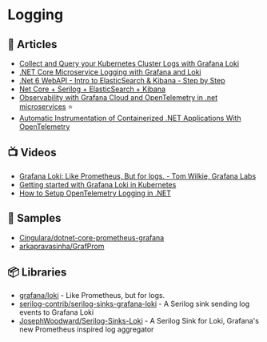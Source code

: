 # Logging

## 📕 Articles
- [Collect and Query your Kubernetes Cluster Logs with Grafana Loki](https://www.programmingwithwolfgang.com/collect-and-query-kubernetes-logs-with-grafana-loki)
- [.NET Core Microservice Logging with Grafana and Loki](https://medium.com/c-sharp-progarmming/net-core-microservice-logging-with-grafana-and-loki-92cd2783ed88)
- [.Net 6 WebAPI - Intro to ElasticSearch & Kibana - Step by Step](https://dev.to/moe23/net-6-webapi-intro-to-elasticsearch-kibana-step-by-step-p9l)
- [Net Core + Serilog + ElasticSearch + Kibana](https://medium.com/@matias.paulo84/net-core-serilog-elasticsearch-kibana-3bd080ff4c1e)
- [Observability with Grafana Cloud and OpenTelemetry in .net microservices](https://dev.to/dbolotov/observability-with-grafana-cloud-and-opentelemetry-in-net-microservices-448c) ⭐
- [Automatic Instrumentation of Containerized .NET Applications With OpenTelemetry](https://www.twilio.com/blog/automatic-instrumentation-of-containerized-dotnet-applications-with-opentelemetry)

## 📺 Videos
- [Grafana Loki: Like Prometheus, But for logs. - Tom Wilkie, Grafana Labs](https://www.youtube.com/watch?v=CQiawXlgabQ)
- [Getting started with Grafana Loki in Kubernetes](https://www.youtube.com/watch?v=UM8NiQLZ4K0)
- [How to Setup OpenTelemetry Logging in .NET](https://www.youtube.com/watch?v=QU_o24OZeIw)
## 🚀 Samples
- [Cingulara/dotnet-core-prometheus-grafana](https://github.com/Cingulara/dotnet-core-prometheus-grafana) 
- [arkapravasinha/GrafProm](https://github.com/arkapravasinha/GrafProm)

## 📦 Libraries
- [grafana/loki](https://github.com/grafana/loki) - Like Prometheus, but for logs.
- [serilog-contrib/serilog-sinks-grafana-loki](https://github.com/serilog-contrib/serilog-sinks-grafana-loki) - A Serilog sink sending log events to Grafana Loki
- [JosephWoodward/Serilog-Sinks-Loki](https://github.com/JosephWoodward/Serilog-Sinks-Loki) - A Serilog Sink for Loki, Grafana's new Prometheus inspired log aggregator